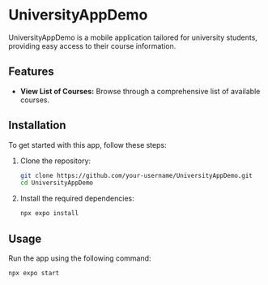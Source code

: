 # UniversityAppDemo

UniversityAppDemo is a mobile application tailored for university students, providing easy access to their course information.

## Features

- **View List of Courses:** Browse through a comprehensive list of available courses.
<!-- - **Access Course Details:** Gain in-depth information about each course.
- **Navigate to Different Departments:** Explore various university departments seamlessly.
- **Get University Updates:** Stay informed with the latest updates from the university. -->

## Installation

To get started with this app, follow these steps:

1. Clone the repository:

    ```bash
    git clone https://github.com/your-username/UniversityAppDemo.git
    cd UniversityAppDemo
    ```

2. Install the required dependencies:

    ```bash
    npx expo install
    ```

## Usage

Run the app using the following command:

```bash
npx expo start
